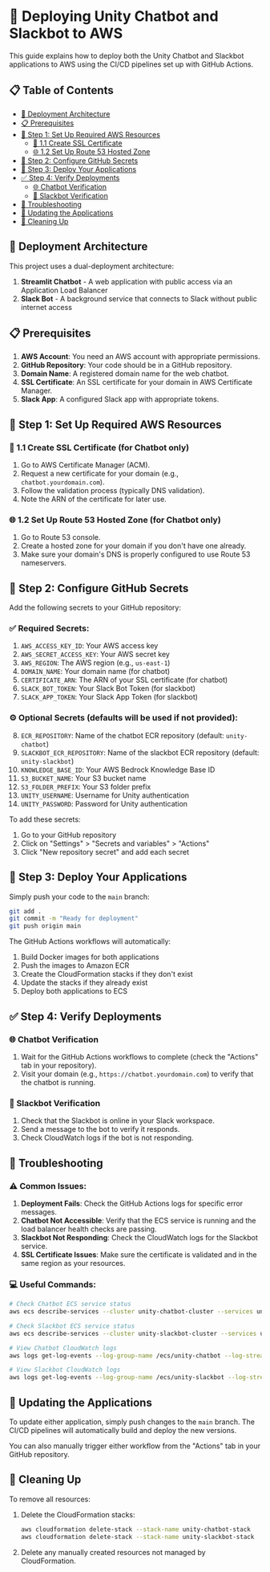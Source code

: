 # 🚀 Deploying Unity Chatbot and Slackbot to AWS

This guide explains how to deploy both the Unity Chatbot and Slackbot applications to AWS using the CI/CD pipelines set up with GitHub Actions.

## 📋 Table of Contents

- [📂 Deployment Architecture](#-deployment-architecture)
- [📋 Prerequisites](#-prerequisites)
- [🔧 Step 1: Set Up Required AWS Resources](#-step-1-set-up-required-aws-resources)
  - [🔐 1.1 Create SSL Certificate](#-11-create-ssl-certificate-for-chatbot-only)
  - [🌐 1.2 Set Up Route 53 Hosted Zone](#-12-set-up-route-53-hosted-zone-for-chatbot-only)
- [🔑 Step 2: Configure GitHub Secrets](#-step-2-configure-github-secrets)
- [🚀 Step 3: Deploy Your Applications](#-step-3-deploy-your-applications)
- [✅ Step 4: Verify Deployments](#-step-4-verify-deployments)
  - [🌐 Chatbot Verification](#-chatbot-verification)
  - [💬 Slackbot Verification](#-slackbot-verification)
- [🔧 Troubleshooting](#-troubleshooting)
- [🔄 Updating the Applications](#-updating-the-applications)
- [🧹 Cleaning Up](#-cleaning-up)

## 📂 Deployment Architecture

This project uses a dual-deployment architecture:

1. **Streamlit Chatbot** - A web application with public access via an Application Load Balancer
2. **Slack Bot** - A background service that connects to Slack without public internet access

## 📋 Prerequisites

1. **AWS Account**: You need an AWS account with appropriate permissions.
2. **GitHub Repository**: Your code should be in a GitHub repository.
3. **Domain Name**: A registered domain name for the web chatbot.
4. **SSL Certificate**: An SSL certificate for your domain in AWS Certificate Manager.
5. **Slack App**: A configured Slack app with appropriate tokens.

## 🔧 Step 1: Set Up Required AWS Resources

### 🔐 1.1 Create SSL Certificate (for Chatbot only)

1. Go to AWS Certificate Manager (ACM).
2. Request a new certificate for your domain (e.g., `chatbot.yourdomain.com`).
3. Follow the validation process (typically DNS validation).
4. Note the ARN of the certificate for later use.

### 🌐 1.2 Set Up Route 53 Hosted Zone (for Chatbot only)

1. Go to Route 53 console.
2. Create a hosted zone for your domain if you don't have one already.
3. Make sure your domain's DNS is properly configured to use Route 53 nameservers.

## 🔑 Step 2: Configure GitHub Secrets

Add the following secrets to your GitHub repository:

### ✅ Required Secrets:
1. `AWS_ACCESS_KEY_ID`: Your AWS access key
2. `AWS_SECRET_ACCESS_KEY`: Your AWS secret key
3. `AWS_REGION`: The AWS region (e.g., `us-east-1`)
4. `DOMAIN_NAME`: Your domain name (for chatbot)
5. `CERTIFICATE_ARN`: The ARN of your SSL certificate (for chatbot)
6. `SLACK_BOT_TOKEN`: Your Slack Bot Token (for slackbot)
7. `SLACK_APP_TOKEN`: Your Slack App Token (for slackbot)

### ⚙️ Optional Secrets (defaults will be used if not provided):
8. `ECR_REPOSITORY`: Name of the chatbot ECR repository (default: `unity-chatbot`)
9. `SLACKBOT_ECR_REPOSITORY`: Name of the slackbot ECR repository (default: `unity-slackbot`)
10. `KNOWLEDGE_BASE_ID`: Your AWS Bedrock Knowledge Base ID
11. `S3_BUCKET_NAME`: Your S3 bucket name
12. `S3_FOLDER_PREFIX`: Your S3 folder prefix
13. `UNITY_USERNAME`: Username for Unity authentication
14. `UNITY_PASSWORD`: Password for Unity authentication

To add these secrets:
1. Go to your GitHub repository
2. Click on "Settings" > "Secrets and variables" > "Actions"
3. Click "New repository secret" and add each secret

## 🚀 Step 3: Deploy Your Applications

Simply push your code to the `main` branch:

```bash
git add .
git commit -m "Ready for deployment"
git push origin main
```

The GitHub Actions workflows will automatically:
1. Build Docker images for both applications
2. Push the images to Amazon ECR
3. Create the CloudFormation stacks if they don't exist
4. Update the stacks if they already exist
5. Deploy both applications to ECS

## ✅ Step 4: Verify Deployments

### 🌐 Chatbot Verification
1. Wait for the GitHub Actions workflows to complete (check the "Actions" tab in your repository).
2. Visit your domain (e.g., `https://chatbot.yourdomain.com`) to verify that the chatbot is running.

### 💬 Slackbot Verification
1. Check that the Slackbot is online in your Slack workspace.
2. Send a message to the bot to verify it responds.
3. Check CloudWatch logs if the bot is not responding.

## 🔧 Troubleshooting

### ⚠️ Common Issues:

1. **Deployment Fails**: Check the GitHub Actions logs for specific error messages.
2. **Chatbot Not Accessible**: Verify that the ECS service is running and the load balancer health checks are passing.
3. **Slackbot Not Responding**: Check the CloudWatch logs for the Slackbot service.
4. **SSL Certificate Issues**: Make sure the certificate is validated and in the same region as your resources.

### 💻 Useful Commands:

```bash
# Check Chatbot ECS service status
aws ecs describe-services --cluster unity-chatbot-cluster --services unity-chatbot-service

# Check Slackbot ECS service status
aws ecs describe-services --cluster unity-slackbot-cluster --services unity-slackbot-service

# View Chatbot CloudWatch logs
aws logs get-log-events --log-group-name /ecs/unity-chatbot --log-stream-name <log-stream-name>

# View Slackbot CloudWatch logs
aws logs get-log-events --log-group-name /ecs/unity-slackbot --log-stream-name <log-stream-name>
```

## 🔄 Updating the Applications

To update either application, simply push changes to the `main` branch. The CI/CD pipelines will automatically build and deploy the new versions.

You can also manually trigger either workflow from the "Actions" tab in your GitHub repository.

## 🧹 Cleaning Up

To remove all resources:

1. Delete the CloudFormation stacks:
   ```bash
   aws cloudformation delete-stack --stack-name unity-chatbot-stack
   aws cloudformation delete-stack --stack-name unity-slackbot-stack
   ```
2. Delete any manually created resources not managed by CloudFormation.